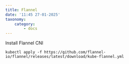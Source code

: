 ```yaml
---
title: Flannel
date: '11:45 27-01-2025'
taxonomy:
    category:
        - docs
---
```


Install Flannel CNI

    kubectl apply -f https://github.com/flannel-io/flannel/releases/latest/download/kube-flannel.yml